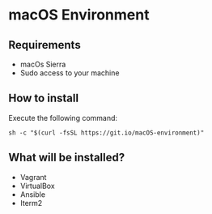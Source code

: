 # macOS Environment

## Requirements
* macOs Sierra
* Sudo access to your machine

## How to install
Execute the following command:

`sh -c "$(curl -fsSL https://git.io/macOS-environment)"`

## What will be installed?
* Vagrant
* VirtualBox
* Ansible
* Iterm2
